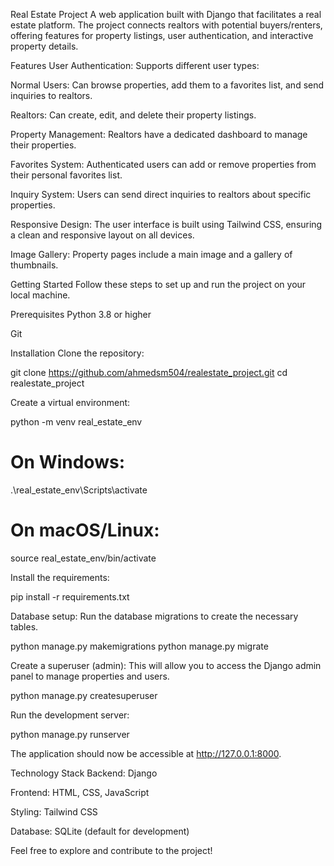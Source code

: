 Real Estate Project
A web application built with Django that facilitates a real estate platform. The project connects realtors with potential buyers/renters, offering features for property listings, user authentication, and interactive property details.

Features
User Authentication: Supports different user types:

Normal Users: Can browse properties, add them to a favorites list, and send inquiries to realtors.

Realtors: Can create, edit, and delete their property listings.

Property Management: Realtors have a dedicated dashboard to manage their properties.

Favorites System: Authenticated users can add or remove properties from their personal favorites list.

Inquiry System: Users can send direct inquiries to realtors about specific properties.

Responsive Design: The user interface is built using Tailwind CSS, ensuring a clean and responsive layout on all devices.

Image Gallery: Property pages include a main image and a gallery of thumbnails.

Getting Started
Follow these steps to set up and run the project on your local machine.

Prerequisites
Python 3.8 or higher

Git

Installation
Clone the repository:

git clone https://github.com/ahmedsm504/realestate_project.git
cd realestate_project

Create a virtual environment:

python -m venv real_estate_env
# On Windows:
.\real_estate_env\Scripts\activate
# On macOS/Linux:
source real_estate_env/bin/activate

Install the requirements:

pip install -r requirements.txt

Database setup:
Run the database migrations to create the necessary tables.

python manage.py makemigrations
python manage.py migrate

Create a superuser (admin):
This will allow you to access the Django admin panel to manage properties and users.

python manage.py createsuperuser

Run the development server:

python manage.py runserver

The application should now be accessible at http://127.0.0.1:8000.

Technology Stack
Backend: Django

Frontend: HTML, CSS, JavaScript

Styling: Tailwind CSS

Database: SQLite (default for development)

Feel free to explore and contribute to the project!
